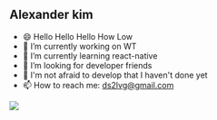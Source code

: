 ## Alexander kim
- 😄 Hello Hello Hello How Low 
- 🔭 I’m currently working on WT
- 🌱 I’m currently learning react-native
- 👯 I’m looking for developer friends
- 🤔 I'm not afraid to develop that I haven't done yet
- 📫 How to reach me: ds2lvg@gmail.com

<img src="https://wakatime.com/share/@5e5d5b41-4635-4edc-9465-b12a83b5d456/981f34e7-6da6-4d79-8b0f-570d1eff8598.png" />

<!--
**ds2lvg/ds2lvg** is a ✨ _special_ ✨ repository because its `README.md` (this file) appears on your GitHub profile.

Here are some ideas to get you started:

- 🔭 I’m currently working on ...
- 🌱 I’m currently learning ...
- 👯 I’m looking to collaborate on ...
- 🤔 I’m looking for help with ...
- 💬 Ask me about ...
- 📫 How to reach me: ...
- 😄 Pronouns: ...
- ⚡ Fun fact: ...
-->
